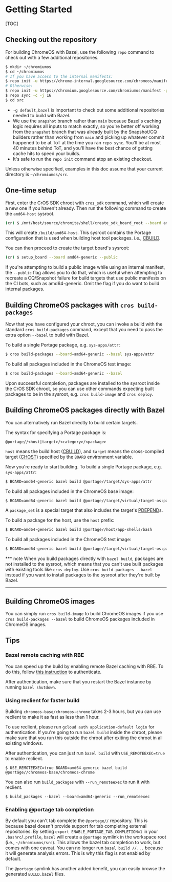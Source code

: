 # Getting Started

[TOC]

## Checking out the repository

For building ChromeOS with Bazel, use the following `repo` command to check out
with a few additional repositories.

```sh
$ mkdir ~/chromiumos
$ cd ~/chromiumos
# If you have access to the internal manifests:
$ repo init -u https://chrome-internal.googlesource.com/chromeos/manifest-internal -g default,bazel -b snapshot
# Otherwise:
$ repo init -u https://chromium.googlesource.com/chromiumos/manifest -g default,bazel -b snapshot
$ repo sync -c -j 16
$ cd src
```

- `-g default,bazel` is important to check out some additional repositories
  needed to build with Bazel.
- We use the `snapshot` branch rather than `main` because Bazel's caching logic
  requires all inputs to match exactly, so you're better off working from the
  `snapshot` branch that was already built by the Snapshot/CQ builders rather
  than working from `main` and picking up whatever commit happened to be at ToT
  at the time you ran `repo sync`. You'll be at most 40 minutes behind ToT, and
  you'll have the best chance of getting cache hits to speed your builds.
- It's safe to run the `repo init` command atop an existing checkout.

Unless otherwise specified, examples in this doc assume that your current
directory is `~/chromiumos/src`.

## One-time setup

First, enter the CrOS SDK chroot with `cros_sdk` command, which will create a
new one if you haven't already. Then run the following command to create the
`amd64-host` sysroot.

```sh
(cr) $ /mnt/host/source/chromite/shell/create_sdk_board_root --board amd64-host --profile sdk/bootstrap
```

This will create `/build/amd64-host`. This sysroot contains the Portage
configuration that is used when building host tool packages. i.e., [CBUILD].

You can then proceed to create the target board's sysroot:

```sh
(cr) $ setup_board --board amd64-generic --public
```

If you're attempting to build a public image while using an internal manifest,
the `--public` flag allows you to do that, which is useful when attempting to
recreate a CQ/Snapshot failure for build targets that use public manifests on
the CI bots, such as amd64-generic. Omit the flag if you do want to build
internal packages.

[CBUILD]: https://wiki.gentoo.org/wiki/Embedded_Handbook/General/Introduction#Toolchain_tuples

## Building ChromeOS packages with `cros build-packages`

Now that you have configured your chroot, you can invoke a build with the
standard `cros build-packages` command, except that you need to pass the extra
option `--bazel` to build with Bazel.

To build a single Portage package, e.g. `sys-apps/attr`:

```sh
$ cros build-packages --board=amd64-generic --bazel sys-apps/attr
```

To build all packages included in the ChromeOS test image:

```sh
$ cros build-packages --board=amd64-generic --bazel
```

Upon successful completion, packages are installed to the sysroot inside the
CrOS SDK chroot, so you can use other commands expecting built packages to be in
the sysroot, e.g. `cros build-image` and `cros deploy`.

## Building ChromeOS packages directly with Bazel

You can alternatively run Bazel directly to build certain targets.

The syntax for specifying a Portage package is:

```
@portage//<host|target>/<category>/<package>
```

`host` means the build host ([CBUILD]), and `target` means the cross-compiled
target ([CHOST]) specified by the `BOARD` environment variable.

Now you're ready to start building. To build a single Portage package, e.g.
`sys-apps/attr`:

```sh
$ BOARD=amd64-generic bazel build @portage//target/sys-apps/attr
```

To build all packages included in the ChromeOS base image:

```sh
$ BOARD=amd64-generic bazel build @portage//target/virtual/target-os:package_set
```

A `package_set` is a special target that also includes the target's [PDEPEND]s.

To build a package for the host, use the `host` prefix:

```sh
$ BOARD=amd64-generic bazel build @portage//host/app-shells/bash
```

To build all packages included in the ChromeOS test image:

```sh
$ BOARD=amd64-generic bazel build @portage//target/virtual/target-os:package_set @portage//target/virtual/target-os-dev:package_set @portage//target/virtual/target-os-test:package_set
```

*** note
When you build packages directly with `bazel build`, packages are not installed
to the sysroot, which means that you can't use built packages with existing
tools like `cros deploy`. Use `cros build-packages --bazel` instead if you want
to install packages to the sysroot after they're built by Bazel.
***

[CBUILD]: https://wiki.gentoo.org/wiki/Embedded_Handbook/General/Introduction#Toolchain_tuples
[CHOST]: https://wiki.gentoo.org/wiki/Embedded_Handbook/General/Introduction#Toolchain_tuples
[PDEPEND]: https://devmanual.gentoo.org/general-concepts/dependencies/#post-dependencies

## Building ChromeOS images

You can simply run `cros build-image` to build ChromeOS images if you use
`cros build-packages --bazel` to build ChromeOS packages included in ChromeOS
images.

## Tips

### Bazel remote caching with RBE

You can speed up the build by enabling remote Bazel caching with RBE.
To do this, follow [this instruction](https://www.chromium.org/chromium-os/developer-library/guides/development/developer-guide/#authenticate-for-remote-bazel-caching-with-rbe-if-applicable)
to authenticate.

After authentication, make sure that you restart the Bazel instance by running
`bazel shutdown`.

### Using reclient for faster build

Building `chromeos-base/chromeos-chrome` takes 2-3 hours, but you can use reclient
to make it as fast as less than 1 hour.

To use reclient, please run `gcloud auth application-default login` for
authentication. If you're going to run `bazel build` inside the chroot, please
make sure that you run this outside the chroot after exiting the chroot in all
existing windows.

After authentication, you can just run `bazel build` with `USE_REMOTEEXEC=true`
to enable reclient.

```
$ USE_REMOTEEXEC=true BOARD=amd64-generic bazel build @portage//chromeos-base/chromeos-chrome
```

You can also run `build_packages` with `--run_remoteexec` to run it with reclient.

```
$ build_packages --bazel --board=amd64-generic --run_remoteexec
```

### Enabling @portage tab completion

By default you can't tab complete the `@portage//` repository. This is because
bazel doesn't provide support for tab completing external repositories. By
setting `export ENABLE_PORTAGE_TAB_COMPLETION=1` in your `.bashrc`/`.profile`,
`bazel` will create a `@portage` symlink in the workspace root (i.e.,
`~/chromiumos/src`). This allows the bazel tab completion to work, but comes
with one caveat. You can no longer run `bazel build //...` because it will
generate analysis errors. This is why this flag is not enabled by default.

The `@portage` symlink has another added benefit, you can easily browse the
generated `BUILD.bazel` files.
